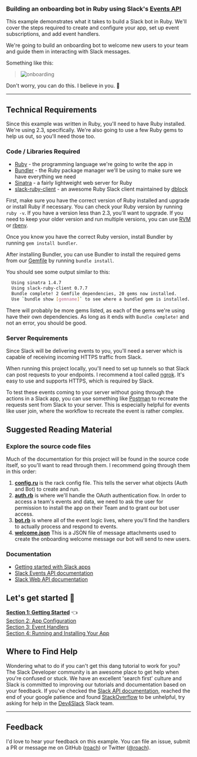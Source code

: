 ### Building an onboarding bot in Ruby using Slack's [Events API](https://api.slack.com/events-api)
This example demonstrates what it takes to build a Slack bot in Ruby. We'll cover the steps
required to create and configure your app, set up event subscriptions, and add event handlers.

We're going to build an onboarding bot to welcome new users to your team and guide them in interacting with Slack messages.

Something like this:
>![onboarding](https://cloud.githubusercontent.com/assets/32463/20369171/690028d2-ac0c-11e6-95a1-c3078762fddd.gif)

Don't worry, you can do this. I believe in you. :star2:

---

## Technical Requirements  
Since this example was written in Ruby, you'll need to have Ruby installed. We're using 2.3, specifically. We're also going to use a few Ruby
gems to help us out, so you'll need those too.

### Code / Libraries Required
* [Ruby](https://www.ruby-lang.org/) - the programming language we're going to write the app in
* [Bundler](http://bundler.io/) - the Ruby package manager we'll be using to make sure we have everything we need
* [Sinatra](http://www.sinatrarb.com/) - a fairly lightweight web server for Ruby
* [slack-ruby-client](https://github.com/slack-ruby/slack-ruby-client/) - an awesome Ruby Slack client maintained by [dblock](https://github.com/dblock)

First, make sure you have the correct version of Ruby installed and upgrade or install Ruby if necessary. You can check your Ruby version by running `ruby -v`. If you have a version less than 2.3, you'll want to upgrade. If you need to keep your older version and run multiple versions, you can use [RVM](https://github.com/rvm/rvm) or [rbenv](https://github.com/rbenv/rbenv).

Once you know you have the correct Ruby version, install Bundler by running `gem install bundler`.

After installing Bundler, you can use Bundler to install the required gems from our [Gemfile](./Gemfile) by running `bundle install`.

You should see some output similar to this:
```bash
  Using sinatra 1.4.7
  Using slack-ruby-client 0.7.7
  Bundle complete! 2 Gemfile dependencies, 20 gems now installed.
  Use `bundle show [gemname]` to see where a bundled gem is installed.
```
There will probably be more gems listed, as each of the gems we're using have their own dependencies. As long as it ends with `Bundle complete!` and not an error, you should be good.

### Server Requirements
Since Slack will be delivering events to you, you'll need a server which is capable of receiving incoming HTTPS traffic from Slack.

When running this project locally, you'll need to set up tunnels so that Slack can post requests to your endpoints. I recommend a
tool called [ngrok](https://ngrok.com/). It's easy to use and supports HTTPS, which is required by Slack.

To test these events coming to your server without going through the actions in a Slack app, you can use something like
[Postman](https://www.getpostman.com/) to recreate the requests sent from Slack to your server. This is especially helpful
for events like user join, where the workflow to recreate the event is rather complex.

## Suggested Reading Material

### Explore the source code files
Much of the documentation for this project will be found in the source code itself, so you'll want to read through them. I recommend going through them in this order:

1. **[config.ru](./config.ru)** is the rack config file. This tells the server what objects (Auth and Bot) to create and run.  
2. **[auth.rb](./auth.rb)** is where we'll handle the OAuth authentication flow. In order to access a team's events and data, we need to ask the
user for permission to install the app on their Team and to grant our bot user access.  
3. **[bot.rb](./bot.rb)** is where all of the event logic lives, where you'll find the handlers to actually process and respond to
events.
4. **[welcome.json](./welcome.json)** This is a JSON file of message attachments used to create the onboarding welcome message our bot will send to new users.

### Documentation
* [Getting started with Slack apps](https://api.slack.com/slack-apps)  
* [Slack Events API documentation](https://api.slack.com/events)  
* [Slack Web API documentation](https://api.slack.com/web)

## Let's get started :tada:
**[Section 1: Getting Started](Section-1.md)** :point_left:  
[Section 2: App Configuration](Section-2.md)  
[Section 3: Event Handlers](Section-3.md)  
[Section 4: Running and Installing Your App](Section-4.md)

## Where to Find Help
Wondering what to do if you can't get this dang tutorial to work for you? The Slack Developer community is an awesome place to get help when
you're confused or stuck. We have an excellent 'search first' culture and Slack is committed to improving our tutorials and documentation
based on your feedback. If you've checked the [Slack API documentation](https://api.slack.com/), reached the end of your google patience and
found [StackOverflow](http://stackoverflow.com/questions/tagged/slack-api) to be unhelpful, try asking for help in the
[Dev4Slack](http://dev4slack.xoxco.com/) Slack team.

---

## Feedback
I'd love to hear your feedback on this example. You can file an issue, submit a PR or message me on GitHub ([roach](https://github.com/roach)) or Twitter ([@roach](https://twitter.com/roach)).
